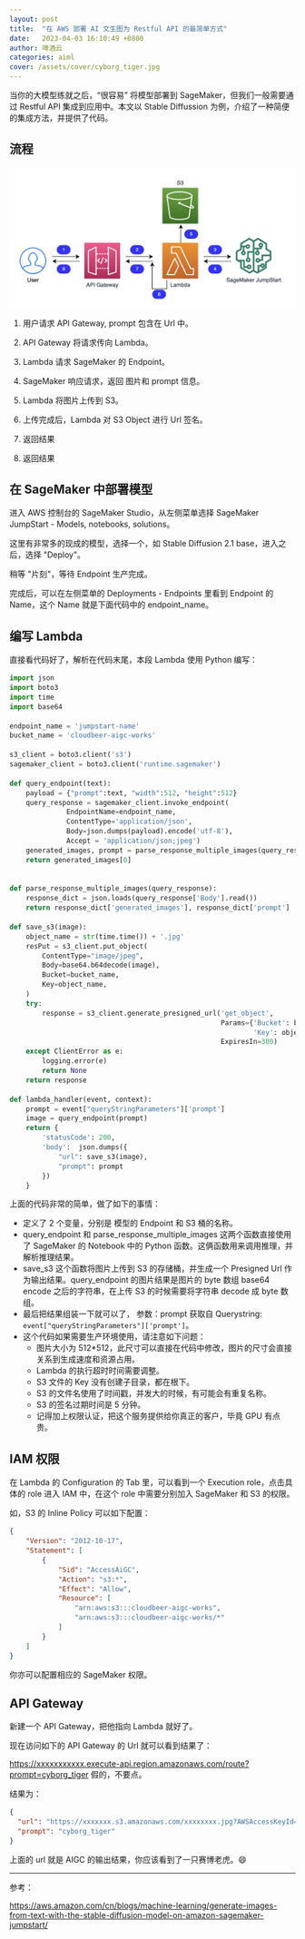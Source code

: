 ```yaml
---
layout: post
title:  "在 AWS 部署 AI 文生图为 Restful API 的最简单方式"
date:   2023-04-03 16:10:49 +0800
author: 啤酒云
categories: aiml
cover: /assets/cover/cyborg_tiger.jpg
---
```


当你的大模型练就之后，“很容易” 将模型部署到 SageMaker，但我们一般需要通过 Restful API 集成到应用中。本文以 Stable Diffussion 为例，介绍了一种简便的集成方法，并提供了代码。

## 流程

![SageMaker restful](/assets/posts/aiml/sagemaker-s3-restful.png)

1. 用户请求 API Gateway, prompt 包含在 Url 中。

2. API Gateway 将请求传向 Lambda。

3. Lambda 请求 SageMaker 的 Endpoint。

4. SageMaker 响应请求，返回 图片和 prompt 信息。

5. Lambda 将图片上传到 S3。

6. 上传完成后，Lambda 对 S3 Object 进行 Url 签名。

7. 返回结果

8. 返回结果

## 在 SageMaker 中部署模型

进入 AWS 控制台的 SageMaker Studio，从左侧菜单选择 SageMaker JumpStart - Models, notebooks, solutions。

这里有非常多的现成的模型，选择一个，如 Stable Diffusion 2.1 base，进入之后，选择 "Deploy"。

稍等 "片刻"，等待 Endpoint 生产完成。

完成后，可以在左侧菜单的 Deployments - Endpoints 里看到 Endpoint 的 Name，这个 Name 就是下面代码中的 endpoint_name。

## 编写 Lambda

直接看代码好了，解析在代码末尾，本段 Lambda 使用 Python 编写：

```python
import json
import boto3
import time
import base64

endpoint_name = 'jumpstart-name'
bucket_name = 'cloudbeer-aigc-works'

s3_client = boto3.client('s3')
sagemaker_client = boto3.client('runtime.sagemaker')

def query_endpoint(text):
    payload = {"prompt":text, "width":512, "height":512}
    query_response = sagemaker_client.invoke_endpoint(
              EndpointName=endpoint_name, 
              ContentType='application/json', 
              Body=json.dumps(payload).encode('utf-8'), 
              Accept = 'application/json;jpeg')
    generated_images, prompt = parse_response_multiple_images(query_response)
    return generated_images[0]


def parse_response_multiple_images(query_response):
    response_dict = json.loads(query_response['Body'].read())
    return response_dict['generated_images'], response_dict['prompt']

def save_s3(image):
    object_name = str(time.time()) + '.jpg'
    resPut = s3_client.put_object(
        ContentType="image/jpeg",
        Body=base64.b64decode(image),
        Bucket=bucket_name,
        Key=object_name,
    )
    try:
        response = s3_client.generate_presigned_url('get_object',
                                                    Params={'Bucket': bucket_name,
                                                            'Key': object_name},
                                                    ExpiresIn=300)
    except ClientError as e:
        logging.error(e)
        return None
    return response
    
def lambda_handler(event, context):
    prompt = event["queryStringParameters"]['prompt']
    image = query_endpoint(prompt)
    return {
        'statusCode': 200,
        'body':  json.dumps({
            "url": save_s3(image),
            "prompt": prompt
        })
    }

```

上面的代码非常的简单，做了如下的事情：

- 定义了 2 个变量，分别是 模型的 Endpoint 和 S3 桶的名称。
- query_endpoint 和 parse_response_multiple_images 这两个函数直接使用了 SageMaker 的 Notebook 中的 Python 函数。这俩函数用来调用推理，并解析推理结果。
- save_s3 这个函数将图片上传到 S3 的存储桶，并生成一个 Presigned Url 作为输出结果。query_endpoint 的图片结果是图片的 byte 数组 base64 encode 之后的字符串，在上传 S3 的时候需要将字符串 decode 成 byte 数组。
- 最后把结果组装一下就可以了， 参数：prompt 获取自 Querystring: `event["queryStringParameters"]['prompt']`。
- 这个代码如果需要生产环境使用，请注意如下问题：
  - 图片大小为 512*512，此尺寸可以直接在代码中修改，图片的尺寸会直接关系到生成速度和资源占用。
  - Lambda 的执行超时时间需要调整。
  - S3 文件的 Key 没有创建子目录，都在根下。
  - S3 的文件名使用了时间戳，并发大的时候，有可能会有重复名称。
  - S3 的签名过期时间是 5 分钟。
  - 记得加上权限认证，把这个服务提供给你真正的客户，毕竟 GPU 有点贵。

## IAM 权限

在 Lambda 的 Configuration 的 Tab 里，可以看到一个 Execution role，点击具体的 role 进入 IAM 中，在这个 role 中需要分别加入 SageMaker 和 S3 的权限。

如，S3 的 Inline Policy 可以如下配置：

```json
{
    "Version": "2012-10-17",
    "Statement": [
        {
            "Sid": "AccessAiGC",
            "Action": "s3:*",
            "Effect": "Allow",
            "Resource": [
                "arn:aws:s3:::cloudbeer-aigc-works",
                "arn:aws:s3:::cloudbeer-aigc-works/*"
            ]
        }
    ]
}
```

你亦可以配置相应的 SageMaker 权限。

## API Gateway

新建一个 API Gateway，把他指向 Lambda 就好了。

现在访问如下的 API Gateway 的 Url 就可以看到结果了：

<https://xxxxxxxxxxx.execute-api.region.amazonaws.com/route?prompt=cyborg_tiger>  假的，不要点。

结果为：

```json
{
  "url": "https://xxxxxxx.s3.amazonaws.com/xxxxxxxx.jpg?AWSAccessKeyId=....",
  "prompt": "cyborg_tiger"
}
```

上面的 url 就是 AIGC 的输出结果，你应该看到了一只赛博老虎。😄

---

参考：

<https://aws.amazon.com/cn/blogs/machine-learning/generate-images-from-text-with-the-stable-diffusion-model-on-amazon-sagemaker-jumpstart/>
